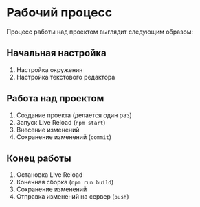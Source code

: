 # Рабочий процесс

Процесс работы над проектом выглядит следующим образом:

## Начальная настройка

1. Настройка окружения
2. Настройка текстового редактора

## Работа над проектом

1. Создание проекта \(делается один раз\)
2. Запуск Live Reload \(`npm start`\)
3. Внесение изменений
4. Сохранение изменений \(`commit`\)

## Конец работы

1. Остановка Live Reload
2. Конечная сборка \(`npm run build`\)
3. Сохранение изменений
4. Отправка изменений на сервер \(`push`\)



